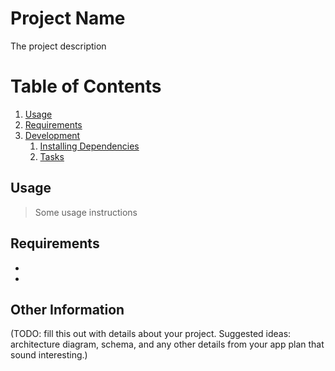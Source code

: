 # Project Name

The project description

# Table of Contents

1. [Usage](#Usage)
1. [Requirements](#requirements)
1. [Development](#development)
    1. [Installing Dependencies](#installing-dependencies)
    1. [Tasks](#tasks)

## Usage

> Some usage instructions

## Requirements

-
-

## Other Information

(TODO: fill this out with details about your project. Suggested ideas: architecture diagram, schema, and any other details from your app plan that sound interesting.)


